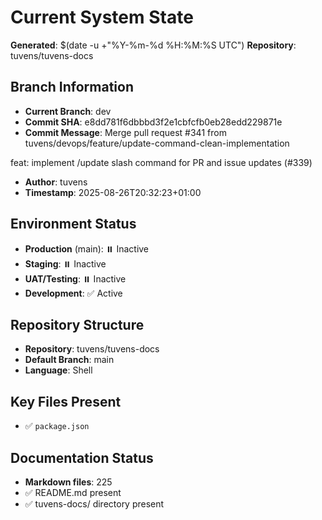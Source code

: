 # Current System State
**Generated**: $(date -u +"%Y-%m-%d %H:%M:%S UTC")
**Repository**: tuvens/tuvens-docs

## Branch Information
- **Current Branch**: dev
- **Commit SHA**: e8dd781f6dbbbd3f2e1cbfcfb0eb28edd229871e
- **Commit Message**: Merge pull request #341 from tuvens/devops/feature/update-command-clean-implementation

feat: implement /update slash command for PR and issue updates (#339)
- **Author**: tuvens
- **Timestamp**: 2025-08-26T20:32:23+01:00

## Environment Status
- **Production** (main): ⏸️ Inactive
- **Staging**: ⏸️ Inactive
- **UAT/Testing**: ⏸️ Inactive
- **Development**: ✅ Active

## Repository Structure
- **Repository**: tuvens/tuvens-docs
- **Default Branch**: main
- **Language**: Shell

## Key Files Present
- ✅ `package.json`

## Documentation Status
- **Markdown files**: 225
- ✅ README.md present
- ✅ tuvens-docs/ directory present
